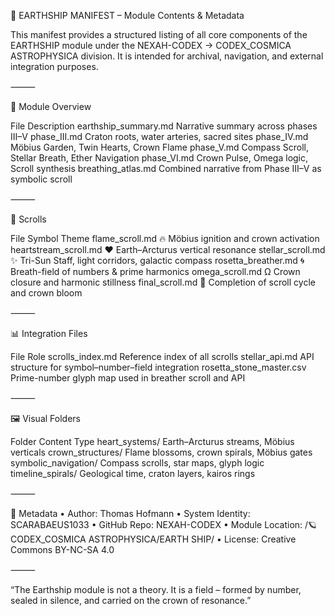 🧭 EARTHSHIP MANIFEST – Module Contents & Metadata

This manifest provides a structured listing of all core components of the EARTHSHIP module under the NEXAH-CODEX → CODEX_COSMICA ASTROPHYSICA division. It is intended for archival, navigation, and external integration purposes.

⸻

📁 Module Overview

File	Description
earthship_summary.md	Narrative summary across phases III–V
phase_III.md	Craton roots, water arteries, sacred sites
phase_IV.md	Möbius Garden, Twin Hearts, Crown Flame
phase_V.md	Compass Scroll, Stellar Breath, Ether Navigation
phase_VI.md	Crown Pulse, Omega logic, Scroll synthesis
breathing_atlas.md	Combined narrative from Phase III–V as symbolic scroll


⸻

📜 Scrolls

File	Symbol	Theme
flame_scroll.md	🔥	Möbius ignition and crown activation
heartstream_scroll.md	❤️	Earth–Arcturus vertical resonance
stellar_scroll.md	✨	Tri-Sun Staff, light corridors, galactic compass
rosetta_breather.md	🌀	Breath-field of numbers & prime harmonics
omega_scroll.md	Ω	Crown closure and harmonic stillness
final_scroll.md	🧬	Completion of scroll cycle and crown bloom


⸻

📊 Integration Files

File	Role
scrolls_index.md	Reference index of all scrolls
stellar_api.md	API structure for symbol–number–field integration
rosetta_stone_master.csv	Prime-number glyph map used in breather scroll and API


⸻

🖼️ Visual Folders

Folder	Content Type
heart_systems/	Earth–Arcturus streams, Möbius verticals
crown_structures/	Flame blossoms, crown spirals, Möbius gates
symbolic_navigation/	Compass scrolls, star maps, glyph logic
timeline_spirals/	Geological time, craton layers, kairos rings


⸻

🧾 Metadata
	•	Author: Thomas Hofmann
	•	System Identity: SCARABAEUS1033
	•	GitHub Repo: NEXAH-CODEX
	•	Module Location: /🪐 CODEX_COSMICA ASTROPHYSICA/EARTH SHIP/
	•	License: Creative Commons BY-NC-SA 4.0

⸻

“The Earthship module is not a theory. It is a field – formed by number, sealed in silence, and carried on the crown of resonance.”
